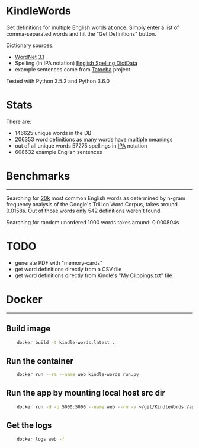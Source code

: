 KindleWords
===========

Get definitions for multiple English words at once.
Simply enter a list of comma-separated words and hit the "Get Definitions"
button.

Dictionary sources:
* [WordNet](https://wordnet.princeton.edu/wordnet/download/current-version/) [3.1](http://wordnetcode.princeton.edu/wn3.1.dict.tar.gz)
* Spelling (in IPA notation) [English Spelling DictData](https://play.google.com/store/apps/details?id=colordict.dictdata.cmuaes)
* example sentences come from [Tatoeba](http://tatoeba.org/eng/downloads)
    project

Tested with Python 3.5.2 and Python 3.6.0


# Stats

There are:

* 146625 unique words in the DB
* 206353 word definitions as many words have multiple meanings
* out of all unique words 57275 spellings in
    [IPA](https://en.wikipedia.org/wiki/International_Phonetic_Alphabet)
    notation 
* 608632 example English sentences

# Benchmarks
------------

Searching for [20k](https://github.com/first20hours/google-10000-english/blob/master/20k.txt)
 most common English words as determined by n-gram frequency analysis of the 
Google's Trillion Word Corpus, takes around 0.0158s.
Out of those words only 542 definitions weren't found.

Searching for random unordered 1000 words takes around: 0.000804s


# TODO

* generate PDF with "memory-cards"
* get word definitions directly from a CSV file
* get word definitions directly from Kindle's "My Clippings.txt" file



# Docker
--------

## Build image

```bash
    docker build -t kindle-words:latest .
```

## Run the container

```bash
    docker run --rm --name web kindle-words run.py
```

## Run the app by mounting local host src dir
```bash
    docker run -d -p 5000:5000 --name web --rm -v ~/git/KindleWords:/app kindle-words /app/run.py
```

## Get the logs

```bash
    docker logs web -f
```

